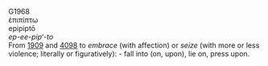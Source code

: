 <body>
  <p>G1968<br>  ἐπιπίπτω  <br> epipiptō  <br><i>ep-ee-pip‘-to </i><br>From <a href="g1909.htm">1909</a> and <a href="g4098.htm">4098</a>  to <i>embrace</i> (with affection) or <i>seize</i> (with more or less violence; literally or figuratively): - fall into (on, upon), lie on, press upon.<br></p>
 </body>